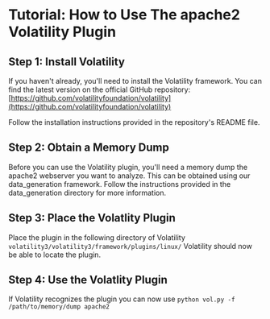 # Tutorial: How to Use The apache2 Volatility Plugin

## Step 1: Install Volatility

If you haven't already, you'll need to install the Volatility framework. You can find the latest version on the official GitHub repository: [https://github.com/volatilityfoundation/volatility](https://github.com/volatilityfoundation/volatility)

Follow the installation instructions provided in the repository's README file.

## Step 2: Obtain a Memory Dump

Before you can use the Volatility plugin, you'll need a memory dump the apache2 webserver you want to analyze. This can be obtained using our data_generation framework. Follow the instructions provided in the data_generation directory for more information. 

## Step 3: Place the Volatlity Plugin

Place the plugin in the following directory of Volatility `volatility3/volatility3/framework/plugins/linux/`
Volatility should now be able to locate the plugin.

## Step 4: Use the Volatlity Plugin

If Volatility recognizes the plugin you can now use `python vol.py -f /path/to/memory/dump apache2`
